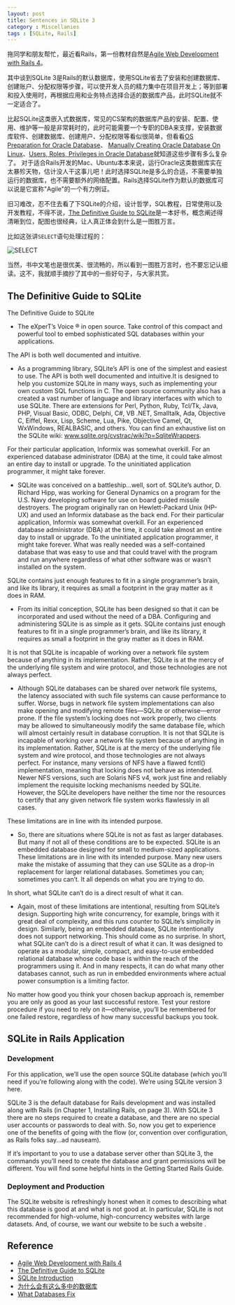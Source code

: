 ```yaml
---
layout: post
title: Sentences in SQLite 3
category : Miscellanies
tags : [SQLite, Rails]
---
```


拖同学和朋友帮忙，最近看Rails，第一份教材自然是[Agile Web Development with Rails 4](http://book.douban.com/subject/24718727/)。

其中谈到SQLite 3是Rails的默认数据库，使用SQLite省去了安装和创建数据库、创建账户、分配权限等步骤，可以使开发人员的精力集中在项目开发上；等到部署和投入使用时，再根据应用和业务特点选择合适的数据库产品，此时SQLite就不一定适合了。

比起SQLite这类嵌入式数据库，常见的CS架构的数据库产品的安装、配置、使用、维护等一般是非常耗时的，此时可能需要一个专职的DBA来支撑，安装数据库软件、创建数据库、创建用户、分配权限等看似很简单，但看看[OS Preparation for Oracle Database](http://dylanninin.com/blog/2013/07/19/os_preparation_for_oracle.html)、 [Manually Creating Oracle Database On Linux](http://dylanninin.com/blog/2012/10/01/manually_creating_oradb_on_linux.html)、[Users, Roles, Privileges in Oracle Database](http://dylanninin.com/blog/2013/03/07/user_roles_privileges.html)就知道这些步骤有多么复杂了。 对于适合Rails开发的Mac、Ubuntu本本来说，运行Oracle这类数据库实在太暴殄天物，估计没人干这事儿吧！此时选择SQLite是多么的合适，不需要单独运行的数据库，也不需要额外的网络配置。Rails选择SQLite作为默认的数据库可以说是它宣称"Agile"的一个有力例证。 

旧习难改，忍不住去看了下SQLite的介绍，设计哲学，SQL教程，日常使用以及开发教程，不得不说，[The Definitive Guide to SQLite](http://book.douban.com/subject/5392299/)是一本好书，概念阐述得清晰到位，配图也很经典，让人真正体会到什么是一图胜万言。

比如这张讲`SELECT`语句处理过程的：

![SELECT](http://dylanninin.com/assets/images/2013/sqlite_sql_select.png)

当然，书中文笔也是很优美、很流畅的，所以看到一图胜万言时，也不要忘记认细读。这不，我就顺手摘抄了其中的一些好句子，与大家共赏。

## The Definitive Guide to SQLite 

The Definitive Guide to SQLite 

* The eXperT’s Voice ® in open source. Take control of this compact and powerful tool to embed sophisticated SQL databases within your applications.

The API is both well documented and intuitive.

* As a programming library, SQLite’s API is one of the simplest and easiest to use. The API is both well documented and intuitive.It is designed to help you customize SQLite in many ways, such as implementing your own custom SQL functions in C. The open source community also has a created a vast number of language and library interfaces with which to use SQLite. There are extensions for Perl, Python, Ruby, Tcl/Tk, Java, PHP, Visual Basic, ODBC, Delphi, C#, VB .NET, Smalltalk, Ada, Objective C, Eiffel, Rexx, Lisp, Scheme, Lua, Pike, Objective Camel, Qt, WxWindows, REALBASIC, and others. You can find an exhaustive list on the SQLite wiki: www.sqlite.org/cvstrac/wiki?p=SqliteWrappers. 

For their particular application, Informix was somewhat overkill. For an experienced database administrator (DBA) at the time, it could take almost an entire day to install or upgrade. To the uninitiated application programmer, it might take forever.

* SQLite was conceived on a battleship...well, sort of. SQLite’s author, D. Richard Hipp, was working for General Dynamics on a program for the U.S. Navy developing software for use on board guided missile destroyers. The program originally ran on Hewlett-Packard Unix (HP-UX) and used an Informix database as the back end. For their particular application, Informix was somewhat overkill. For an experienced database administrator (DBA) at the time, it could take almost an entire day to install or upgrade. To the uninitiated application programmer, it might take forever. What was really needed was a self-contained database that was easy to use and that could travel with the program and run anywhere regardless of what other software was or wasn’t installed on the system. 

SQLite contains just enough features to fit in a single programmer’s brain, and like its library, it requires as small a footprint in the gray matter as it does in RAM.

* From its initial conception, SQLite has been designed so that it can be incorporated and used without the need of a DBA. Configuring and administering SQLite is as simple as it gets. SQLite contains just enough features to fit in a single programmer’s brain, and like its library, it requires as small a footprint in the gray matter as it does in RAM.

It is not that SQLite is incapable of working over a network file system because of anything in its implementation. Rather, SQLite is at the mercy of the underlying file system and wire protocol, and those technologies are not always perfect. 

* Although SQLite databases can be shared over network file systems, the latency associated with such file systems can cause performance to suffer. Worse, bugs in network file system implementations can also make opening and modifying remote files—SQLite or otherwise—error prone. If the file system’s locking does not work properly, two clients may be allowed to simultaneously modify the same database file, which will almost certainly result in database corruption. It is not that SQLite is incapable of working over a network file system because of anything in its implementation. Rather, SQLite is at the mercy of the underlying file system and wire protocol, and those technologies are not always perfect. For instance, many versions of NFS have a flawed fcntl() implementation, meaning that locking does not behave as intended. Newer NFS versions, such are Solaris NFS v4, work just fine and reliably implement the requisite locking mechanisms needed by SQLite. However, the SQLite developers have neither the time nor the resources to certify that any given network file system works flawlessly in all cases.  

These limitations are in line with its intended purpose.

* So, there are situations where SQLite is not as fast as larger databases. But many if not all of these conditions are to be expected. SQLite is an embedded database designed for small to medium-sized applications. These limitations are in line with its intended purpose. Many new users make the mistake of assuming that they can use SQLite as a drop-in replacement for larger relational databases. Sometimes you can; sometimes you can’t. It all depends on what you are trying to do. 

In short, what SQLite can’t do is a direct result of what it can.

* Again, most of these limitations are intentional, resulting from SQLite’s design. Supporting high write concurrency, for example, brings with it great deal of complexity, and this runs counter to SQLite’s simplicity in design. Similarly, being an embedded database, SQLite intentionally does not support networking. This should come as no surprise. In short, what SQLite can’t do is a direct result of what it can. It was designed to operate as a modular, simple, compact, and easy-to-use embedded relational database whose code base is within the reach of the programmers using it. And in many respects, it can do what many other databases cannot, such as run in embedded environments where actual power consumption is a limiting factor. 

No matter how good you think your chosen backup approach is, remember you are only as good as your last successful restore. Test your restore procedure if you need to rely on it—otherwise, you’ll be remembered for one failed restore, regardless of how many successful backups you took. 

## SQLite in Rails Application

### Development

For this application, we’ll use the open source SQLite database (which you’ll need if you’re following along with the code). We’re using SQLite version 3 here.

SQLite 3 is the default database for Rails development and was installed along with Rails (in Chapter 1, Installing Rails, on page 3). With SQLite 3 there are no steps required to create a database, and there are no special user accounts or passwords to deal with. So, now you get to experience one of the benefits of going with the flow (or, convention over configuration, as Rails folks say...ad nauseam).

If it’s important to you to use a database server other than SQLite 3, the commands you’ll need to create the database and grant permissions will be different. You will find some helpful hints in the Getting Started Rails Guide.

### Deployment and Production

The SQLite website is refreshingly honest when it comes to describing what this database is good at and what is not good at. In particular, SQLite is not recommended for high-volume, high-concurrency websites with large datasets. And, of course, we want our website to be such a website . 

## Reference

* [Agile Web Development with Rails 4](http://book.douban.com/subject/24718727/)
* [The Definitive Guide to SQLite](http://book.douban.com/subject/5392299/) 
* [SQLite Introduction](http://dylanninin.com/blog/2012/12/19/sqlite.html)
* [为什么会有这么多中的数据库](http://www.aqee.net/what-databases-fix/)
* [What Databases Fix](http://cargocultcoder.blogspot.se/2012/12/what-databases-fix.html)
